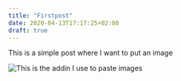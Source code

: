 ```yaml
---
title: "Firstpost"
date: 2020-04-13T17:17:25+02:00
draft: true
---
```


This is a simple post where I want to put an image

![This is the addin I use to paste images](../images/AddinPastImages.png)
